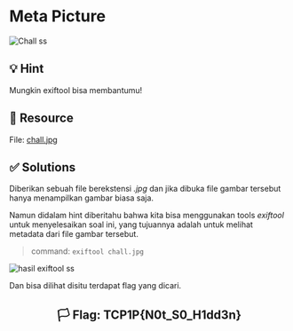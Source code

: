 # Meta Picture

![Chall ss](https://i.ibb.co/BwjhR2k/image.png)

## 💡 Hint

Mungkin exiftool bisa membantumu!

## 📂 Resource

File: [chall.jpg](./chall.jpg)

## ✅ Solutions

Diberikan sebuah file berekstensi *.jpg* dan jika dibuka file gambar tersebut hanya menampilkan gambar biasa saja.

Namun didalam hint diberitahu bahwa kita bisa menggunakan tools *exiftool* untuk menyelesaikan soal ini, yang tujuannya adalah untuk melihat metadata dari file gambar tersebut.

> command: `exiftool chall.jpg`

![hasil exiftool ss](https://i.ibb.co/BLXQysx/image.png)

Dan bisa dilihat disitu terdapat flag yang dicari.

<div align="center">

## 🏳️ Flag: TCP1P{N0t_S0_H1dd3n}

</div>